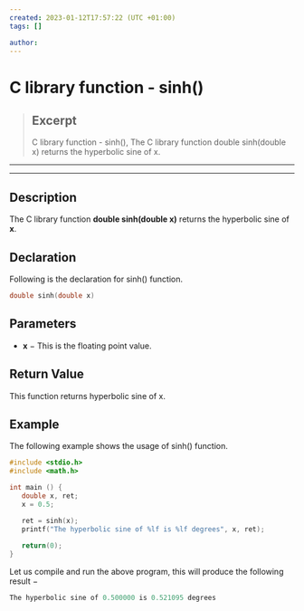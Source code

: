 ```yaml
---
created: 2023-01-12T17:57:22 (UTC +01:00)
tags: []

author: 
---
```


# C library function - sinh()

> ## Excerpt
> C library function - sinh(),  The C library function double sinh(double x) returns the hyperbolic sine of x.

---
---

  

## Description

The C library function **double sinh(double x)** returns the hyperbolic sine of **x**.

## Declaration

Following is the declaration for sinh() function.

```c
double sinh(double x)
```

## Parameters

-   **x** − This is the floating point value.
    

## Return Value

This function returns hyperbolic sine of x.

## Example

The following example shows the usage of sinh() function.

```c
#include <stdio.h>
#include <math.h>

int main () {
   double x, ret;
   x = 0.5;

   ret = sinh(x);
   printf("The hyperbolic sine of %lf is %lf degrees", x, ret);
   
   return(0);
}
```

Let us compile and run the above program, this will produce the following result −

```c
The hyperbolic sine of 0.500000 is 0.521095 degrees

```


